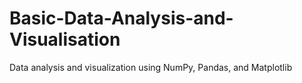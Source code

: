 # Basic-Data-Analysis-and-Visualisation
Data analysis and visualization using NumPy, Pandas, and Matplotlib
